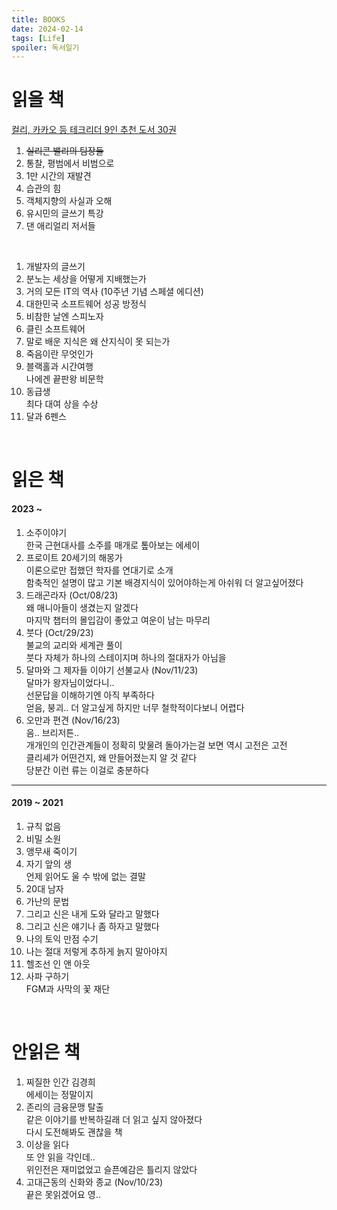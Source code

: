 ```yaml
---
title: BOOKS
date: 2024-02-14
tags: [Life]
spoiler: 독서일기
---
```


# 읽을 책
[컬리, 카카오 등 테크리더 9인 추천 도서 30권](https://yozm.wishket.com/magazine/detail/2318/)
1. ~~실리콘 밸리의 팀장들~~
1. 통찰, 평범에서 비범으로
1. 1만 시간의 재발견
1. 습관의 힘
1. 객체지향의 사실과 오해
1. 유시민의 글쓰기 특강
1. 댄 애리얼리 저서들

&nbsp;

1. 개발자의 글쓰기
1. 분노는 세상을 어떻게 지배했는가
1. 거의 모든 IT의 역사 (10주년 기념 스페셜 에디션)
1. 대한민국 소프트웨어 성공 방정식
1. 비참한 날엔 스피노자
1. 클린 소프트웨어
1. 말로 배운 지식은 왜 산지식이 못 되는가
1. 죽음이란 무엇인가
1. 블랙홀과 시간여행  
    나에겐 끝판왕 비문학
1. 동급생  
    최다 대여 상을 수상
1. 달과 6펜스

&nbsp;

# 읽은 책
#### 2023 ~
1. 소주이야기  
    한국 근현대사를 소주를 매개로 톺아보는 에세이
1. 프로이트 20세기의 해몽가  
    이론으로만 접했던 학자를 연대기로 소개  
    함축적인 설명이 많고 기본 배경지식이 있어야하는게 아쉬워 더 알고싶어졌다
1. 드래곤라자 (Oct/08/23)  
    왜 매니아들이 생겼는지 알겠다  
    마지막 챕터의 몰입감이 좋았고 여운이 남는 마무리
1. 붓다 (Oct/29/23)  
    불교의 교리와 세계관 풀이  
    붓다 자체가 하나의 스테이지며 하나의 절대자가 아님을
1. 달마와 그 제자들 이야기 선불교사 (Nov/11/23)  
    달마가 왕자님이었다니..  
    선문답을 이해하기엔 아직 부족하다  
    얻음, 붕괴.. 더 알고싶게 하지만 너무 철학적이다보니 어렵다
1. 오만과 편견 (Nov/16/23)  
    음.. 브리저튼..  
    개개인의 인간관계들이 정확히 맞물려 돌아가는걸 보면 역시 고전은 고전  
    클리셰가 어떤건지, 왜 만들어졌는지 알 것 같다  
    당분간 이런 류는 이걸로 충분하다
---
#### 2019 ~ 2021
1. 규칙 없음
1. 비밀 소원
1. 앵무새 죽이기
1. 자기 앞의 생  
    언제 읽어도 울 수 밖에 없는 결말
1. 20대 남자
1. 가난의 문법
1. 그리고 신은 내게 도와 달라고 말했다
1. 그리고 신은 얘기나 좀 하자고 말했다
1. 나의 토익 만점 수기
1. 나는 절대 저렇게 추하게 늙지 말아야지
1. 헬조선 인 앤 아웃
1. 사파 구하기  
    FGM과 사막의 꽃 재단

&nbsp;

# 안읽은 책
1. 찌질한 인간 김경희  
    에세이는 정말이지
1. 존리의 금융문맹 탈출  
    같은 이야기를 반복하길래 더 읽고 싶지 않아졌다  
    다시 도전해봐도 괜찮을 책
1. 이상을 읽다  
    또 안 읽을 각인데..  
    위인전은 재미없었고 슬픈예감은 틀리지 않았다
1. 고대근동의 신화와 종교 (Nov/10/23)  
    끝은 못읽겠어요 영..